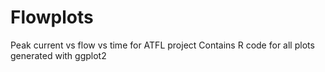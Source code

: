# Flowplots
Peak current vs flow vs time for ATFL project
Contains R code for all plots generated with ggplot2
